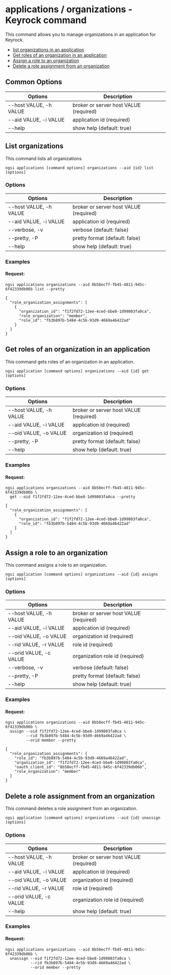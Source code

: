 # applications / organizations - Keyrock command

This command allows you to manage organizations in an application for Keyrock.

-   [list organizations in an application](#list-organizations-in-an-application)
-   [Get roles of an organization in an application](#get-roles-of-an-organization-in-an-application)
-   [Assign a role to an organization](#assign-a-role-to-an-organization)
-   [Delete a role assignment from an organization](#delete-a-role-assignment-from-an-organization)

## Common Options

| Options                | Description                            |
| ---------------------- | -------------------------------------- |
| --host VALUE, -h VALUE | broker or server host VALUE (required) |
| --aid VALUE, -i VALUE  | application id (required)              |
| --help                 | show help (default: true)              |

<a name="list-organizations-in-an-application"></a>

## List organizations

This command lists all organizations.

```console
ngsi applications [command options] organizations --aid {id} list [options]
```

### Options

| Options                | Description                            |
| ---------------------- | -------------------------------------- |
| --host VALUE, -h VALUE | broker or server host VALUE (required) |
| --aid VALUE, -i VALUE  | application id (required)              |
| --verbose, -v          | verbose (default: false)               |
| --pretty, -P           | pretty format (default: false)         |
| --help                 | show help (default: true)              |

### Examples

#### Request:

```console
ngsi applications organizations --aid 8b58ecff-fb45-4811-945c-6f42339db06b list --pretty
```

```console
{
  "role_organization_assignments": [
    {
      "organization_id": "f1f2fd72-12ee-4ced-bbe8-1d99803fa0ca",
      "role_organization": "member",
      "role_id": "fb3b897b-5484-4c5b-93d9-4669a46422ad"
    }
  ]
}
```

<a name="get-roles-of-an-organization-in-an-application"></a>

## Get roles of an organization in an application

This command gets roles of an organization in an application.

```console
ngsi application [command options] organizations --aid {id} get [options]
```

### Options

| Options                | Description                            |
| ---------------------- | -------------------------------------- |
| --host VALUE, -h VALUE | broker or server host VALUE (required) |
| --aid VALUE, -i VALUE  | application id (required)              |
| --oid VALUE, -o VALUE  | organization id (required)             |
| --pretty, -P           | pretty format (default: false)         |
| --help                 | show help (default: true)              |

### Examples

#### Request:

```console
ngsi applications organizations --aid 8b58ecff-fb45-4811-945c-6f42339db06b \
  get --oid f1f2fd72-12ee-4ced-bbe8-1d99803fa0ca --pretty
```

```console
{
  "role_organization_assignments": [
    {
      "organization_id": "f1f2fd72-12ee-4ced-bbe8-1d99803fa0ca",
      "role_id": "fb3b897b-5484-4c5b-93d9-4669a46422ad"
    }
  ]
}
```

<a name="assign-a-role-to-an-organization"></a>

## Assign a role to an organization

This command assigns a role to an organization.

```console
ngsi application [command options] organizations --aid {id} assigns [options]
```

### Options

| Options                | Description                            |
| ---------------------- | -------------------------------------- |
| --host VALUE, -h VALUE | broker or server host VALUE (required) |
| --aid VALUE, -i VALUE  | application id (required)              |
| --oid VALUE, -o VALUE  | organization id (required)             |
| --rid VALUE, -r VALUE  | role id (required)                     |
| --orid VALUE, -c VALUE | organization role id (required)        |
| --verbose, -v          | verbose (default: false)               |
| --pretty, -P           | pretty format (default: false)         |
| --help                 | show help (default: true)              |

### Examples

#### Request:

```console
ngsi applications organizations --aid 8b58ecff-fb45-4811-945c-6f42339db06b \
  assign --oid f1f2fd72-12ee-4ced-bbe8-1d99803fa0ca \
         --rid fb3b897b-5484-4c5b-93d9-4669a46422ad \
         --orid member --pretty
```

```console
{
  "role_organization_assignments": {
    "role_id": "fb3b897b-5484-4c5b-93d9-4669a46422ad",
    "organization_id": "f1f2fd72-12ee-4ced-bbe8-1d99803fa0ca",
    "oauth_client_id": "8b58ecff-fb45-4811-945c-6f42339db06b",
    "role_organization": "member"
  }
}
```

<a name="delete-a-role-assignment-from-an-organization"></a>

## Delete a role assignment from an organization

This command deletes a role assignment from an organization.

```console
ngsi application [command options] organizations --aid {id} unassign [options]
```

### Options

| Options                | Description                            |
| ---------------------- | -------------------------------------- |
| --host VALUE, -h VALUE | broker or server host VALUE (required) |
| --aid VALUE, -i VALUE  | application id (required)              |
| --oid VALUE, -o VALUE  | organization id (required)             |
| --rid VALUE, -r VALUE  | role id (required)                     |
| --orid VALUE, -c VALUE | organization role id (required)        |
| --help                 | show help (default: true)              |

### Examples

#### Request:

```console
ngsi applications organizations --aid 8b58ecff-fb45-4811-945c-6f42339db06b \
  unassign --oid f1f2fd72-12ee-4ced-bbe8-1d99803fa0ca \
           --rid fb3b897b-5484-4c5b-93d9-4669a46422ad \
           --orid member --pretty
```
